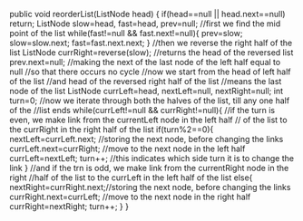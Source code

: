 public void reorderList(ListNode head) {
if(head==null || head.next==null)
return;
ListNode slow=head, fast=head, prev=null;
//first we find the mid point of the list
while(fast!=null && fast.next!=null){
prev=slow;
slow=slow.next;
fast=fast.next.next;
}
//then we reverse the right half of the list
ListNode currRight=reverse(slow); //returns the head of the reversed list
prev.next=null; //making the next of the last node of the left half equal to null
//so that there occurs no cycle
//now we start from the head of left half of the list
//and head of the reversed right half of the list
//means the last node of the list
ListNode currLeft=head, nextLeft=null, nextRight=null;
int turn=0;
//now we iterate through both the halves of the list, till any one half of the
//list ends
while(currLeft!=null && currRight!=null){
//if the turn is even, we make link from the currentLeft node in the left half
// of the list to the currRight in the right half of the list
if(turn%2==0){
nextLeft=currLeft.next; //storing the next node, before changing the links
currLeft.next=currRight; //move to the next node in the left half
currLeft=nextLeft;
turn++; //this indicates which side turn it is to change the link
}
//and if the trn is odd, we make link from the currentRight node in the right
//half of the list to the currLeft in the left half of the list
else{
nextRight=currRight.next;//storing the next node, before changing the links
currRight.next=currLeft; //move to the next node in the right half
currRight=nextRight;
turn++;
}
}